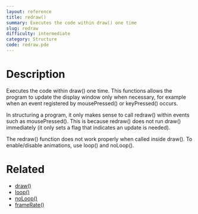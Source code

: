 ```yaml
---
layout: reference
title: redraw()
summary: Executes the code within draw() one time
slug: redraw
difficulty: intermediate
category: Structure
code: redraw.pde
---
```


# Description

Executes the code within draw() one time. This functions allows the program to update the display window only when necessary, for example when an event registered by mousePressed() or keyPressed() occurs. 

In structuring a program, it only makes sense to call redraw() within events such as mousePressed(). This is because redraw() does not run draw() immediately (it only sets a flag that indicates an update is needed). 

The redraw() function does not work properly when called inside draw(). To enable/disable animations, use loop() and noLoop().
# Related

- [draw()](draw.html)
- [loop()](loop.html)
- [noLoop()](noloop.html)
- [frameRate()](framerate.html)

